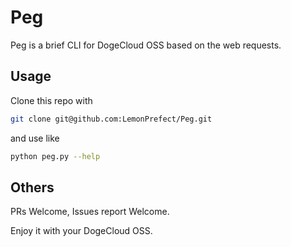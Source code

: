 # Peg
Peg is a brief CLI for DogeCloud OSS based on the web requests.

## Usage
Clone this repo with
```bash
git clone git@github.com:LemonPrefect/Peg.git
```
and use like
```bash
python peg.py --help
```

## Others

PRs Welcome, Issues report Welcome.

Enjoy it with your DogeCloud OSS.
